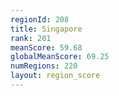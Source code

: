 ```yaml
---
regionId: 208
title: Singapore
rank: 201
meanScore: 59.68
globalMeanScore: 69.25
numRegions: 220
layout: region_score
---
```

